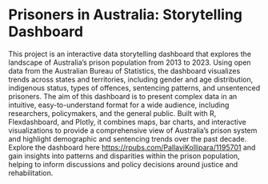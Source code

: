 # Prisoners in Australia: Storytelling Dashboard
This project is an interactive data storytelling dashboard that explores the landscape of Australia’s prison population from 2013 to 2023. Using open data from the Australian Bureau of Statistics, the dashboard visualizes trends across states and territories, including gender and age distribution, indigenous status, types of offences, sentencing patterns, and unsentenced prisoners.
The aim of this dashboard is to present complex data in an intuitive, easy-to-understand format for a wide audience, including researchers, policymakers, and the general public. Built with R, Flexdashboard, and Plotly, it combines maps, bar charts, and interactive visualizations to provide a comprehensive view of Australia’s prison system and highlight demographic and sentencing trends over the past decade.
Explore the dashboard here https://rpubs.com/PallaviKollipara/1195701 and gain insights into patterns and disparities within the prison population, helping to inform discussions and policy decisions around justice and rehabilitation.
